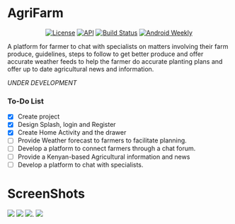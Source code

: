 # AgriFarm

<p align="center">
  <a href="https://opensource.org/licenses/MIT"><img alt="License" src="https://img.shields.io/badge/license-MIT%20License-blue.svg"/></a>
  <a href="https://android-arsenal.com/api?level=16"><img alt="API" src="https://img.shields.io/badge/API-16%2B-brightgreen.svg?style=flat"/></a>
  <a href="https://travis-ci.org/skydoves/ElasticViews"><img alt="Build Status" src="https://travis-ci.org/skydoves/ElasticViews.svg?branch=master"/></a>
  <a href="https://androidweekly.net/issues/issue-336"><img alt="Android Weekly" src="https://img.shields.io/badge/Android%20Weekly-%23336-orange.svg"/></a>
</p>
 A platform for farmer to chat with specialists on matters involving their farm produce, guidelines, steps to follow to get better produce and offer accurate weather feeds to help the farmer do accurate planting plans and offer up to date agricultural news and information.

  *UNDER DEVELOPMENT*
 ### To-Do List

- [x] Create project
- [x] Design Splash, login and Register
- [x] Create Home Activity and the drawer
- [ ] Provide Weather forecast to farmers to facilitate planning.
- [ ] Develop a platform to connect farmers through a chat forum.
- [ ] Provide a Kenyan-based Agricultural information and news
- [ ] Develop a platform to chat with specialists.

# ScreenShots
<img src="./screenshots/splash.jpg"> <img src="./screenshots/login.jpg"> <img src="./screenshots/drawer.jpg">.
<img src="./screenshots/register.jpg">
